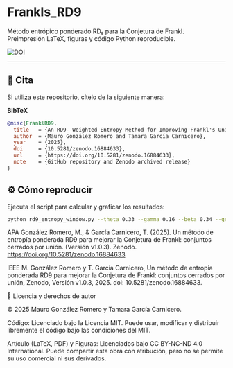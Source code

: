 # Frankls_RD9

Método entrópico ponderado RD₉ para la Conjetura de Frankl.  
Preimpresión LaTeX, figuras y código Python reproducible.  

[![DOI](https://zenodo.org/badge/DOI/10.5281/zenodo.16884633.svg)](https://doi.org/10.5281/zenodo.16884633)

---

## 📑 Cita

Si utiliza este repositorio, cítelo de la siguiente manera:

**BibTeX**
```bibtex
@misc{FranklRD9,
  title   = {An RD9--Weighted Entropy Method for Improving Frankl's Union--Closed Sets Bound},
  author  = {Mauro González Romero and Tamara García Carnicero},
  year    = {2025},
  doi     = {10.5281/zenodo.16884633},
  url     = {https://doi.org/10.5281/zenodo.16884633},
  note    = {GitHub repository and Zenodo archived release}
}

``` 

## ⚙️ Cómo reproducir

Ejecuta el script para calcular y graficar los resultados:

```bash
python rd9_entropy_window.py --theta 0.33 --gamma 0.16 --beta 0.34 --grid --outdir .
``` 

APA
González Romero, M., & García Carnicero, T. (2025). Un método de entropía ponderada RD9 para mejorar la Conjetura de Frankl: conjuntos cerrados por unión. (Versión v1.0.3). Zenodo. https://doi.org/10.5281/zenodo.16884633

IEEE
M. González Romero y T. García Carnicero, Un método de entropía ponderada RD9 para mejorar la Conjetura de Frankl: conjuntos cerrados por unión, Zenodo, Versión v1.0.3, 2025. doi: 10.5281/zenodo.16884633.

📜 Licencia y derechos de autor

© 2025 Mauro González Romero y Tamara García Carnicero.

Código: Licenciado bajo la Licencia MIT.
Puede usar, modificar y distribuir libremente el código bajo las condiciones del MIT.

Artículo (LaTeX, PDF) y Figuras: Licenciados bajo CC BY-NC-ND 4.0 International.
Puede compartir esta obra con atribución, pero no se permite su uso comercial ni sus derivados.
